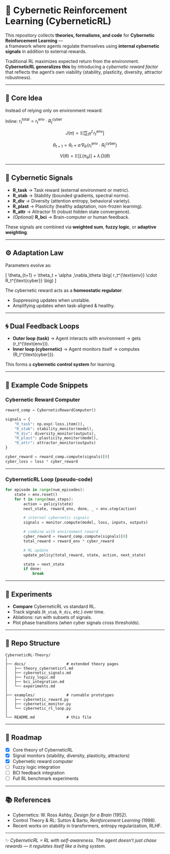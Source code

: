 # 🧭 Cybernetic Reinforcement Learning (CyberneticRL)

This repository collects **theories, formalisms, and code** for **Cybernetic Reinforcement Learning** —  
a framework where agents regulate themselves using **internal cybernetic signals** in addition to external rewards.  

Traditional RL maximizes expected return from the environment.  
**CyberneticRL generalizes this** by introducing a *cybernetic reward factor* that reflects the agent’s own viability (stability, plasticity, diversity, attractor robustness).  

---

## 📖 Core Idea

Instead of relying only on environment reward:

Inline: $r_t^{\text{total}} = r_t^{\text{env}} \cdot R_t^{\text{cyber}}$

$$
J(\pi) = \mathbb{E}\Big[\sum_t \gamma^t \, r_t^{\text{env}}\Big]
$$

$$
\theta_{t+1} = \theta_t + \alpha \,\nabla_\theta \!\Big( r_t^{\text{env}} \cdot R_t^{\text{cyber}} \Big)
$$

$$
V(\theta) = \mathbb{E}[L(\pi_\theta)] + \lambda \,\Omega(\theta)
$$

---

## 🔑 Cybernetic Signals

- **R_task** → Task reward (external environment or metric).  
- **R_stab** → Stability (bounded gradients, spectral norms).  
- **R_div** → Diversity (attention entropy, behavioral variety).  
- **R_plast** → Plasticity (healthy adaptation, non-frozen learning).  
- **R_attr** → Attractor fit (robust hidden state convergence).  
- *(Optional)* **R_bci** → Brain-computer or human feedback.  

These signals are combined via **weighted sum**, **fuzzy logic**, or **adaptive weighting**.

---

## ⚙️ Adaptation Law

Parameters evolve as:

\[
\theta_{t+1} = \theta_t + \alpha \,\nabla_\theta \big( r_t^{\text{env}} \cdot R_t^{\text{cyber}} \big)
\]

The cybernetic reward acts as a **homeostatic regulator**:  
- Suppressing updates when unstable.  
- Amplifying updates when task-aligned & healthy.  

---

## 🌀 Dual Feedback Loops

- **Outer loop (task)** → Agent interacts with environment → gets \(r_t^{\text{env}}\).  
- **Inner loop (cybernetic)** → Agent monitors itself → computes \(R_t^{\text{cyber}}\).  

This forms a **cybernetic control system** for learning.

---

## 🧮 Example Code Snippets

### Cybernetic Reward Computer

```python
reward_comp = CyberneticRewardComputer()

signals = {
    "R_task": np.exp(-loss.item()),
    "R_stab": stability_monitor(model),
    "R_div": diversity_monitor(outputs),
    "R_plast": plasticity_monitor(model),
    "R_attr": attractor_monitor(outputs)
}

cyber_reward = reward_comp.compute(signals)[0]
cyber_loss = loss * cyber_reward
````

---

### CyberneticRL Loop (pseudo-code)

```python
for episode in range(num_episodes):
    state = env.reset()
    for t in range(max_steps):
        action = policy(state)
        next_state, reward_env, done, _ = env.step(action)

        # internal cybernetic signals
        signals = monitor.compute(model, loss, inputs, outputs)

        # combine with environment reward
        cyber_reward = reward_comp.compute(signals)[0]
        total_reward = reward_env * cyber_reward

        # RL update
        update_policy(total_reward, state, action, next_state)

        state = next_state
        if done:
            break
```

---

## 🔬 Experiments

* **Compare** CyberneticRL vs standard RL.
* Track signals (`R_stab`, `R_div`, etc.) over time.
* Ablations: run with subsets of signals.
* Plot phase transitions (when cyber signals cross thresholds).

---

## 📂 Repo Structure

```
CyberneticRL-Theory/
│
├── docs/                  # extended theory pages
│   ├── theory_cyberneticrl.md
│   ├── cybernetic_signals.md
│   ├── fuzzy_logic.md
│   ├── bci_integration.md
│   └── experiments.md
│
├── examples/              # runnable prototypes
│   ├── cybernetic_reward.py
│   ├── cybernetic_monitor.py
│   └── cybernetic_rl_loop.py
│
└── README.md              # this file
```

---

## 📌 Roadmap

* [x] Core theory of CyberneticRL
* [x] Signal monitors (stability, diversity, plasticity, attractors)
* [x] Cybernetic reward computer
* [ ] Fuzzy logic integration
* [ ] BCI feedback integration
* [ ] Full RL benchmark experiments

---

## 📚 References

* Cybernetics: W. Ross Ashby, *Design for a Brain* (1952).
* Control Theory & RL: Sutton & Barto, *Reinforcement Learning* (1998).
* Recent works on stability in transformers, entropy regularization, RLHF.

---

✨ *CyberneticRL = RL with self-awareness. The agent doesn’t just chase rewards — it regulates itself like a living system.*
